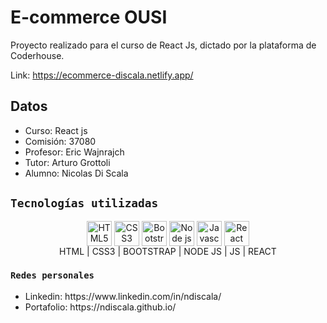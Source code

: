 # E-commerce OUSI

Proyecto realizado para el curso de React Js, dictado por la plataforma de Coderhouse.

Link: https://ecommerce-discala.netlify.app/

## Datos

<ul>
    <li>Curso: React js</li>
    <li>Comisión: 37080</li>
    <li>Profesor: Eric Wajnrajch </li>
    <li>Tutor: Arturo Grottoli </li>
    <li>Alumno: Nicolas Di Scala</li>
</ul>

## `Tecnologías utilizadas`
<div align="center">
<img align="center" height="40" width="40" src="https://cdn.jsdelivr.net/gh/devicons/devicon/icons/html5/html5-original.svg" title="HTML5" alt="HTML5"/>

<img align="center" height="40" width="40" src="https://cdn.jsdelivr.net/gh/devicons/devicon/icons/css3/css3-original.svg" title="CSS3" alt="CSS3"/>

<img align="center" height="40" width="40" src="https://cdn.jsdelivr.net/gh/devicons/devicon/icons/bootstrap/bootstrap-original.svg" title="Bootstrap" alt="Bootstrap"/>

<img align="center" height="40" width="40" src="https://cdn.jsdelivr.net/gh/devicons/devicon/icons/nodejs/nodejs-original-wordmark.svg" title="Node js" alt="Node js"/>

<img align="center" height="40" width="40" src="https://cdn.jsdelivr.net/gh/devicons/devicon/icons/javascript/javascript-original.svg" title="Javascript" alt="Javascript"/>

<img align="center" height="40" width="40" src="https://cdn.jsdelivr.net/gh/devicons/devicon/icons/react/react-original.svg" title="React" alt="React"/>
</div>

<div align="center">
HTML | CSS3 | BOOTSTRAP | NODE JS | JS | REACT
</div>

### `Redes personales`

<ul>
    <li>Linkedin: https://www.linkedin.com/in/ndiscala/ </li>
    <li>Portafolio: https://ndiscala.github.io/ </li>
</ul>

